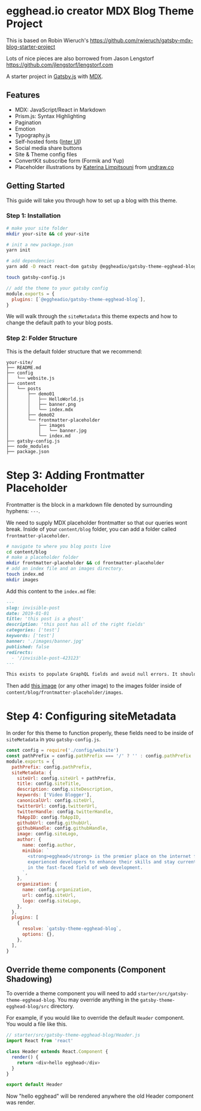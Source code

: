 # egghead.io creator MDX Blog Theme Project

This is based on Robin Wieruch's https://github.com/rwieruch/gatsby-mdx-blog-starter-project

Lots of nice pieces are also borrowed from Jason Lengstorf https://github.com/jlengstorf/lengstorf.com

A starter project in [Gatsby.js](https://www.gatsbyjs.org/) with [MDX](https://github.com/mdx-js/mdx).

## Features

- MDX: JavaScript/React in Markdown
- Prism.js: Syntax Highlighting
- Pagination
- Emotion
- Typography.js
- Self-hosted fonts ([Inter UI](https://rsms.me/inter/))
- Social media share buttons
- Site & Theme config files
- ConvertKit subscribe form (Formik and Yup)
- Placeholder illustrations by [Katerina Limpitsouni](https://twitter.com/ninalimpi) from [undraw.co](https://undraw.co/)

## Getting Started

This guide will take you through how to set up a blog with this theme.

### Step 1: Installation

```bash
# make your site folder
mkdir your-site && cd your-site

# init a new package.json
yarn init

# add dependencies
yarn add -D react react-dom gatsby @eggheadio/gatsby-theme-egghead-blog

touch gatsby-config.js
```

```js
// add the theme to your gatsby config
module.exports = {
  plugins: [`@eggheadio/gatsby-theme-egghead-blog`],
}
```

We will walk through the `siteMetadata` this theme expects and how to change the default path to your blog posts.

### Step 2: Folder Structure

This is the default folder structure that we recommend:

```
your-site/
├── README.md
├── config
│   └── website.js
├── content
│   └── posts
│       ├── demo01
│       │   ├── HelloWorld.js
│       │   ├── banner.png
│       │   └── index.mdx
│       ├── demo02
│       └── frontmatter-placeholder
│           ├── images
│           │   └── banner.jpg
│           └── index.md
├── gatsby-config.js
├── node_modules
├── package.json
```

# Step 3: Adding Frontmatter Placeholder

Frontmatter is the block in a markdown file denoted by surrounding hyphens: `---`.

We need to supply MDX placeholder frontmatter so that our queries wont break. Inside of your `content/blog` folder, you can add a folder called `frontmatter-placeholder`.

```bash
# navigate to where you blog posts live
cd content/blog
# make a placeholder folder
mkdir frontmatter-placeholder && cd frontmatter-placeholder
# add an index file and an images directory.
touch index.md
mkdir images
```

Add this content to the `index.md` file:

```markdown
---
slug: invisible-post
date: 2019-01-01
title: 'this post is a ghost'
description: 'this post has all of the right fields'
categories: ['test']
keywords: ['test']
banner: './images/banner.jpg'
published: false
redirects:
  - '/invisible-post-423123'
---

This exists to populate GraphQL fields and avoid null errors. It should contain all of the available frontmatter.
```

Then add [this image](./example/content/posts/frontmatter-placeholder/images/banner.jpg) (or any other image) to the images folder inside of `content/blog/frontmatter-placeholder/images`.

# Step 4: Configuring siteMetadata

In order for this theme to function properly, these fields need to be inside of `siteMetadata` in you `gatsby-config.js`.

```js
const config = require('./config/website')
const pathPrefix = config.pathPrefix === '/' ? '' : config.pathPrefix
module.exports = {
  pathPrefix: config.pathPrefix,
  siteMetadata: {
    siteUrl: config.siteUrl + pathPrefix,
    title: config.siteTitle,
    description: config.siteDescription,
    keywords: ['Video Blogger'],
    canonicalUrl: config.siteUrl,
    twitterUrl: config.twitterUrl,
    twitterHandle: config.twitterHandle,
    fbAppID: config.fbAppID,
    githubUrl: config.githubUrl,
    githubHandle: config.githubHandle,
    image: config.siteLogo,
    author: {
      name: config.author,
      minibio: `
        <strong>egghead</strong> is the premier place on the internet for 
        experienced developers to enhance their skills and stay current
        in the fast-faced field of web development.
      `,
    },
    organization: {
      name: config.organization,
      url: config.siteUrl,
      logo: config.siteLogo,
    },
  },
  plugins: [
    {
      resolve: `gatsby-theme-egghead-blog`,
      options: {},
    },
  ],
}
```

## Override theme components (Component Shadowing)

To override a theme component you will need to add `starter/src/gatsby-theme-egghead-blog`. You may override anything in the `gatsby-theme-egghead-blog/src` directory.

For example, if you would like to override the default `Header` component. You would a file like this.

```js
// starter/src/gatsby-theme-egghead-blog/Header.js
import React from 'react'

class Header extends React.Component {
  render() {
    return <div>hello egghead</div>
  }
}

export default Header
```

Now "hello egghead" will be rendered anywhere the old Header component was render.
